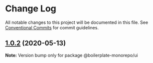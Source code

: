 # Change Log

All notable changes to this project will be documented in this file.
See [Conventional Commits](https://conventionalcommits.org) for commit guidelines.

## [1.0.2](https://github.com/n8io/boilerplate-monorepo/compare/v1.0.1...v1.0.2) (2020-05-13)

**Note:** Version bump only for package @boilerplate-monorepo/ui
